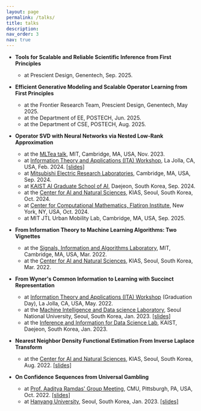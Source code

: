 ```yaml
---
layout: page
permalink: /talks/
title: talks
description:
nav_order: 3
nav: true
---
```


- **Tools for Scalable and Reliable Scientific Inference from First Principles**
  - at Prescient Design, Genentech, Sep. 2025.

- **Efficient Generative Modeling and Scalable Operator Learning from First Principles**
  - at the Frontier Research Team, Prescient Design, Genentech, May 2025.
  - at the Department of EE, POSTECH, Jun. 2025.
  - at the Department of CSE, POSTECH, Aug. 2025.

- **Operator SVD with Neural Networks via Nested Low-Rank Approximation**
  - at the [MLTea talk](https://calendar.csail.mit.edu/events/270823), MIT, Cambridge, MA, USA, Nov. 2023.
  - at [Information Theory and Applications (ITA) Workshop](https://ita.ucsd.edu), La Jolla, CA, USA, Feb. 2024. [[slides]](../assets/pdf/talks/neuralsvd_2024_ita.pdf)
  - at [Mitsubishi Electric Research Laboratories](https://www.merl.com/), Cambridge, MA, USA, Sep. 2024.
  - at [KAIST AI Graduate School of AI](https://gsai.kaist.ac.kr/), Daejeon, South Korea, Sep. 2024.
  - at the [Center for AI and Natural Sciences](https://kias.re.kr/kias/activities/seminars/view.do?seqno=PGN1720240814-0002&menuNo=404003&schoolsCd=CP&centrspgmsCd=&sdate=2024-08-14&edate=&mjrcdnm=&searchCnd=1&searchWord=&pageIndex=2), KIAS, Seoul, South Korea, Oct. 2024.
  - at [Center for Computational Mathematics, Flatiron Institute](https://www.simonsfoundation.org/machine-learning-at-the-flatiron-institute/), New York, NY, USA, Oct. 2024.
  - at MIT JTL Urban Mobility Lab, Cambridge, MA, USA, Sep. 2025.

- **From Information Theory to Machine Learning Algorithms: Two Vignettes**
  - at the [Signals, Information and Algorithms Laboratory](https://www.rle.mit.edu/sia/), MIT, Cambridge, MA, USA, Mar. 2022.
  - at the [Center for AI and Natural Sciences](https://www.kias.re.kr/kias/activities/seminars/view.do?seqno=PGN1720220217-0002&menuNo=404003), KIAS, Seoul, South Korea, Mar. 2022.

- **From Wyner's Common Information to Learning with Succinct Representation**
  - at [Information Theory and Applications (ITA) Workshop](https://ita.ucsd.edu) (Graduation Day), La Jolla, CA, USA, May. 2022.
  - at the [Machine Intelligence and Data science Laboratory](https://mindlab-snu.github.io/), Seoul National University, Seoul, South Korea, Jan. 2023. [[slides]](../assets/pdf/talks/wyner_2023.pdf)
  - at the [Inference and Information for Data Science Lab](https://iids.kaist.ac.kr/), KAIST, Daejeon, South Korea, Jan. 2023.

- **Nearest Neighbor Density Functional Estimation From Inverse Laplace Transform**
  - at the [Center for AI and Natural Sciences](https://www.kias.re.kr/kias/activities/seminars/view.do?seqno=PGN1720220804-0001&menuNo=404003), KIAS, Seoul, South Korea, Aug. 2022. [[slides]](../assets/pdf/talks/knn_2022_kias.pdf)

- **On Confidence Sequences from Universal Gambling**
  - at [Prof. Aaditya Ramdas' Group Meeting](https://www.stat.cmu.edu/~aramdas), CMU, Pittsburgh, PA, USA, Oct. 2022. [[slides]](../assets/pdf/talks/gambling_2022_cmu.pdf)
  - at [Hanyang University](), Seoul, South Korea, Jan. 2023. [[slides]](../assets/pdf/talks/gambling_2023_hanyang.pdf)
